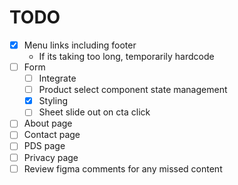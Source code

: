 # TODO

- [x] Menu links including footer
  - If its taking too long, temporarily hardcode
- [ ] Form
  - [ ] Integrate
  - [ ] Product select component state management
  - [x] Styling
  - [ ] Sheet slide out on cta click
- [ ] About page
- [ ] Contact page
- [ ] PDS page
- [ ] Privacy page
- [ ] Review figma comments for any missed content
